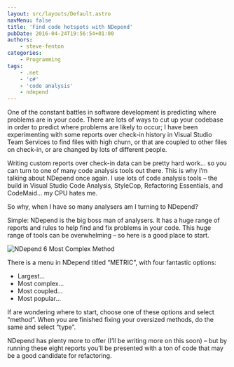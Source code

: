 ```yaml
---
layout: src/layouts/Default.astro
navMenu: false
title: 'Find code hotspots with NDepend'
pubDate: 2016-04-24T19:56:54+01:00
authors:
    - steve-fenton
categories:
    - Programming
tags:
    - .net
    - 'c#'
    - 'code analysis'
    - ndepend
---
```


One of the constant battles in software development is predicting where problems are in your code. There are lots of ways to cut up your codebase in order to predict where problems are likely to occur; I have been experimenting with some reports over check-in history in Visual Studio Team Services to find files with high churn, or that are coupled to other files on check-in, or are changed by lots of different people.

Writing custom reports over check-in data can be pretty hard work… so you can turn to one of many code analysis tools out there. This is why I’m talking about NDepend once again. I use lots of code analysis tools – the build in Visual Studio Code Analysis, StyleCop, Refactoring Essentials, and CodeMaid… my CPU hates me.

So why, when I have so many analysers am I turning to NDepend?

Simple: NDepend is the big boss man of analysers. It has a huge range of reports and rules to help find and fix problems in your code. This huge range of tools can be overwhelming – so here is a good place to start.

![NDepend 6 Most Complex Method](/img/2016/04/ndepend-6-most-complex-method.png)

There is a menu in NDepend titled “METRIC”, with four fantastic options:

- Largest…
- Most complex…
- Most coupled…
- Most popular…

If are wondering where to start, choose one of these options and select “method”. When you are finished fixing your oversized methods, do the same and select “type”.

NDepend has plenty more to offer (I’ll be writing more on this soon) – but by running these eight reports you’ll be presented with a ton of code that may be a good candidate for refactoring.